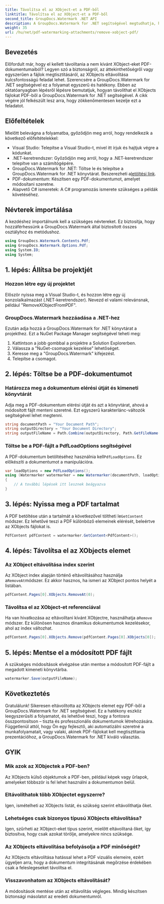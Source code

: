 ```yaml
---
title: Távolítsa el az XObject-et a PDF-ből
linktitle: Távolítsa el az XObject-et a PDF-ből
second_title: GroupDocs.Watermark .NET API
description: A GroupDocs.Watermark for .NET segítségével megtudhatja, hogyan távolíthat el egyszerűen XObjecteket PDF-fájlokból az átfogó, lépésről lépésre mutató oktatóanyagunk segítségével.
weight: 35
url: /hu/net/pdf-watermarking-attachments/remove-xobject-pdf/
---
```

## Bevezetés
Előfordult már, hogy el kellett távolítania a nem kívánt XObject-eket PDF-dokumentumaiból? Legyen szó a biztonságról, az áttekinthetőségről vagy egyszerűen a fájlok megtisztításáról, az XObjects eltávolítása kulcsfontosságú feladat lehet. Szerencsére a GroupDocs.Watermark for .NET segítségével ez a folyamat egyszerű és hatékony. Ebben az oktatóanyagban lépésről lépésre bemutatjuk, hogyan távolíthat el XObjects fájlokat PDF-ből a GroupDocs.Watermark for .NET segítségével. A cikk végére jól felkészült lesz arra, hogy zökkenőmentesen kezelje ezt a feladatot.
## Előfeltételek
Mielőtt belevágna a folyamatba, győződjön meg arról, hogy rendelkezik a következő előfeltételekkel:
- Visual Studio: Telepítse a Visual Studio-t, mivel itt írjuk és hajtjuk végre a kódunkat.
- .NET-keretrendszer: Győződjön meg arról, hogy a .NET-keretrendszer telepítve van a számítógépére.
-  GroupDocs.Watermark for .NET: Töltse le és telepítse a GroupDocs.Watermark for .NET könyvtárat. Beszerezheti a[letöltési link](https://releases.groupdocs.com/Watermark/net/).
- PDF-dokumentum: Készítsen egy PDF-dokumentumot, amelyet módosítani szeretne.
- Alapvető C# ismeretek: A C# programozás ismerete szükséges a példák követéséhez.
## Névterek importálása
A kezdéshez importálnunk kell a szükséges névtereket. Ez biztosítja, hogy hozzáférhessünk a GroupDocs.Watermark által biztosított összes osztályhoz és metódushoz.
```csharp
using GroupDocs.Watermark.Contents.Pdf;
using GroupDocs.Watermark.Options.Pdf;
using System.IO;
using System;
```
## 1. lépés: Állítsa be projektjét
### Hozzon létre egy új projektet
Először nyissa meg a Visual Studio-t, és hozzon létre egy új konzolalkalmazást (.NET-keretrendszer). Nevezd el valami relevánsnak, például "RemoveXObjectFromPDF".
### GroupDocs.Watermark hozzáadása a .NET-hez
Ezután adja hozzá a GroupDocs.Watermark for .NET könyvtárat a projekthez. Ezt a NuGet Package Manager segítségével teheti meg:
1. Kattintson a jobb gombbal a projektre a Solution Explorerben.
2. Válassza a "NuGet-csomagok kezelése" lehetőséget.
3. Keresse meg a "GroupDocs.Watermark" kifejezést.
4. Telepítse a csomagot.
## 2. lépés: Töltse be a PDF-dokumentumot
### Határozza meg a dokumentum elérési útját és kimeneti könyvtárát
Adja meg a PDF-dokumentum elérési útját és azt a könyvtárat, ahová a módosított fájlt menteni szeretné. Ezt egyszerű karakterlánc-változók segítségével lehet megtenni.
```csharp
string documentPath = "Your Document Path";
string outputDirectory = "Your Document Directory";
string outputFileName = Path.Combine(outputDirectory, Path.GetFileName(documentPath));
```
### Töltse be a PDF-fájlt a PdfLoadOptions segítségével
 A PDF-dokumentum betöltéséhez használnia kell`PdfLoadOptions`. Ez előkészíti a dokumentumot a manipulációra.
```csharp
var loadOptions = new PdfLoadOptions();
using (Watermarker watermarker = new Watermarker(documentPath, loadOptions))
{
    // A további lépések itt lesznek beágyazva
}
```
## 3. lépés: Nyissa meg a PDF tartalmat
 A PDF betöltése után a tartalmát a következővel töltheti le`GetContent` módszer. Ez lehetővé teszi a PDF különböző elemeinek elérését, beleértve az XObjects fájlokat is.
```csharp
PdfContent pdfContent = watermarker.GetContent<PdfContent>();
```
## 4. lépés: Távolítsa el az XObjects elemet
### Az XObject eltávolítása index szerint
 Az XObject index alapján történő eltávolításához használja a`RemoveAt`módszer. Ez akkor hasznos, ha ismeri az XObject pontos helyét a listában.
```csharp
pdfContent.Pages[0].XObjects.RemoveAt(0);
```
### Távolítsa el az XObject-et referenciával
 Ha van hivatkozása az eltávolítani kívánt XObjectre, használhatja a`Remove` módszer. Ez különösen hasznos dinamikus dokumentumok kezelésekor, ahol az index változhat.
```csharp
pdfContent.Pages[0].XObjects.Remove(pdfContent.Pages[0].XObjects[0]);
```
## 5. lépés: Mentse el a módosított PDF fájlt
A szükséges módosítások elvégzése után mentse a módosított PDF-fájlt a megadott kimeneti könyvtárba.
```csharp
watermarker.Save(outputFileName);
```
## Következtetés
Gratulálunk! Sikeresen eltávolította az XObjects elemet egy PDF-ből a GroupDocs.Watermark for .NET segítségével. Ez a hatékony eszköz leegyszerűsíti a folyamatot, és lehetővé teszi, hogy a fontosra összpontosítson – tiszta és professzionális dokumentumok létrehozására. Függetlenül attól, hogy Ön egy fejlesztő, aki automatizálni szeretné a munkafolyamatait, vagy valaki, akinek PDF-fájlokat kell megtisztítania prezentációhoz, a GroupDocs.Watermark for .NET kiváló választás.
## GYIK
### Mik azok az XObjectek a PDF-ben?
Az XObjects külső objektumok a PDF-ben, például képek vagy űrlapok, amelyeket többször is fel lehet használni a dokumentumon belül.
### Eltávolíthatok több XObjectet egyszerre?
Igen, ismételheti az XObjects listát, és szükség szerint eltávolíthatja őket.
### Lehetséges csak bizonyos típusú XObjects eltávolítása?
Igen, szűrheti az XObject-eket típus szerint, mielőtt eltávolítaná őket, így biztosítva, hogy csak azokat törölje, amelyekre nincs szüksége.
### Az XObjects eltávolítása befolyásolja a PDF minőségét?
Az XObjects eltávolítása hatással lehet a PDF vizuális elemeire, ezért ügyeljen arra, hogy a dokumentum integritásának megőrzése érdekében csak a feleslegeseket távolítsa el.
### Visszavonhatom az XObjects eltávolítását?
A módosítások mentése után az eltávolítás végleges. Mindig készítsen biztonsági másolatot az eredeti dokumentumról.
